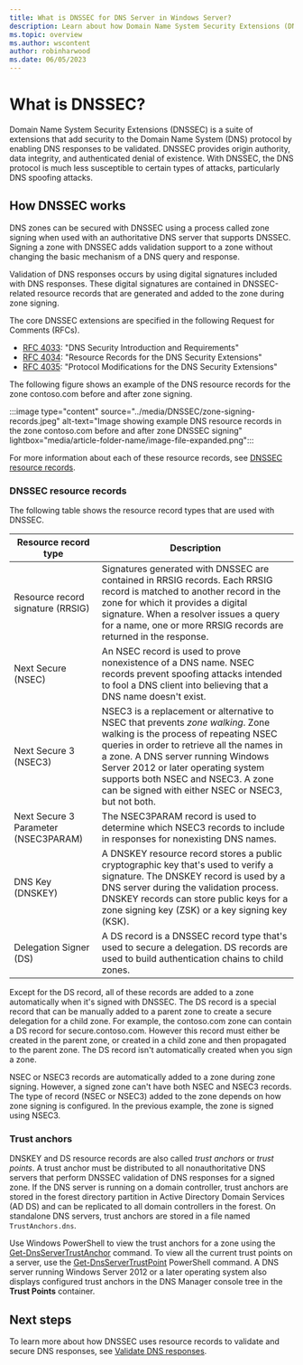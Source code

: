 ```yaml
---
title: What is DNSSEC for DNS Server in Windows Server?
description: Learn about how Domain Name System Security Extensions (DNSSEC) adds security to the DNS protocol for DNS Server in Windows Server.
ms.topic: overview
ms.author: wscontent
author: robinharwood
ms.date: 06/05/2023
---
```


# What is DNSSEC?

Domain Name System Security Extensions (DNSSEC) is a suite of extensions that add security to the Domain Name System (DNS) protocol by enabling DNS responses to be validated. DNSSEC provides origin authority, data integrity, and authenticated denial of existence. With DNSSEC, the DNS protocol is much less susceptible to certain types of attacks, particularly DNS spoofing attacks.

## How DNSSEC works

DNS zones can be secured with DNSSEC using a process called zone signing when used with an authoritative DNS server that supports DNSSEC. Signing a zone with DNSSEC adds validation support to a zone without changing the basic mechanism of a DNS query and response.

Validation of DNS responses occurs by using digital signatures included with DNS responses. These digital signatures are contained in DNSSEC-related resource records that are generated and added to the zone during zone signing.

The core DNSSEC extensions are specified in the following Request for Comments (RFCs).

- [RFC 4033](https://datatracker.ietf.org/doc/html/rfc4033): "DNS Security Introduction and Requirements"
- [RFC 4034](https://datatracker.ietf.org/doc/html/rfc4034): "Resource Records for the DNS Security Extensions"
- [RFC 4035](https://datatracker.ietf.org/doc/html/rfc4035): "Protocol Modifications for the DNS Security Extensions"

The following figure shows an example of the DNS resource records for the zone contoso.com before and after zone signing.

:::image type="content" source="../media/DNSSEC/zone-signing-records.jpeg" alt-text="Image showing example DNS resource records in the zone contoso.com before and after zone DNSSEC signing" lightbox="media/article-folder-name/image-file-expanded.png":::

For more information about each of these resource records, see [DNSSEC resource records](#dnssec-resource-records).

### DNSSEC resource records

The following table shows the resource record types that are used with DNSSEC.

| **Resource record type** | **Description** |
| --- | --- |
| Resource record signature (RRSIG) | Signatures generated with DNSSEC are contained in RRSIG records. Each RRSIG record is matched to another record in the zone for which it provides a digital signature. When a resolver issues a query for a name, one or more RRSIG records are returned in the response. |
| Next Secure (NSEC) | An NSEC record is used to prove nonexistence of a DNS name. NSEC records prevent spoofing attacks intended to fool a DNS client into believing that a DNS name doesn't exist. |
| Next Secure 3 (NSEC3) | NSEC3 is a replacement or alternative to NSEC that prevents _zone walking_. Zone walking is the process of repeating NSEC queries in order to retrieve all the names in a zone. A DNS server running Windows Server 2012 or later operating system supports both NSEC and NSEC3. A zone can be signed with either NSEC or NSEC3, but not both. |
| Next Secure 3 Parameter (NSEC3PARAM) | The NSEC3PARAM record is used to determine which NSEC3 records to include in responses for nonexisting DNS names. |
| DNS Key (DNSKEY) | A DNSKEY resource record stores a public cryptographic key that's used to verify a signature. The DNSKEY record is used by a DNS server during the validation process. DNSKEY records can store public keys for a zone signing key (ZSK) or a key signing key (KSK). |
| Delegation Signer (DS) | A DS record is a DNSSEC record type that's used to secure a delegation. DS records are used to build authentication chains to child zones. |

Except for the DS record, all of these records are added to a zone automatically when it's signed with DNSSEC. The DS record is a special record that can be manually added to a parent zone to create a secure delegation for a child zone. For example, the contoso.com zone can contain a DS record for secure.contoso.com. However this record must either be created in the parent zone, or created in a child zone and then propagated to the parent zone. The DS record isn't automatically created when you sign a zone.

NSEC or NSEC3 records are automatically added to a zone during zone signing. However, a signed zone can't have both NSEC and NSEC3 records. The type of record (NSEC or NSEC3) added to the zone depends on how zone signing is configured. In the previous example, the zone is signed using NSEC3.

### Trust anchors

DNSKEY and DS resource records are also called  _trust anchors_  or  _trust points_. A trust anchor must be distributed to all nonauthoritative DNS servers that perform DNSSEC validation of DNS responses for a signed zone. If the DNS server is running on a domain controller, trust anchors are stored in the forest directory partition in Active Directory Domain Services (AD DS) and can be replicated to all domain controllers in the forest. On standalone DNS servers, trust anchors are stored in a file named  `TrustAnchors.dns`.

Use Windows PowerShell to view the trust anchors for a zone using the [Get-DnsServerTrustAnchor](/powershell/module/dnsserver/get-dnsservertrustanchor) command. To view all the current trust points on a server, use the  [Get-DnsServerTrustPoint](/powershell/module/dnsserver/Get-DnsServerTrustPoint) PowerShell command. A DNS server running Windows Server 2012 or a later operating system also displays configured trust anchors in the DNS Manager console tree in the  **Trust Points**  container.

## Next steps

To learn more about how DNSSEC uses resource records to validate and secure DNS responses, see [Validate DNS responses](validate-dns-responses.md).
